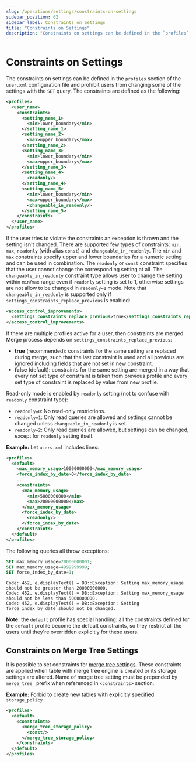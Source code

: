 ```yaml
---
slug: /operations/settings/constraints-on-settings
sidebar_position: 62
sidebar_label: Constraints on Settings
title: "Constraints on Settings"
description: "Constraints on settings can be defined in the `profiles` section of the `user.xml` configuration file and prohibit users from changing some of the settings with the `SET` query."
---
```


# Constraints on Settings

The constraints on settings can be defined in the `profiles` section of the `user.xml` configuration file and prohibit users from changing some of the settings with the `SET` query.
The constraints are defined as the following:

``` xml
<profiles>
  <user_name>
    <constraints>
      <setting_name_1>
        <min>lower_boundary</min>
      </setting_name_1>
      <setting_name_2>
        <max>upper_boundary</max>
      </setting_name_2>
      <setting_name_3>
        <min>lower_boundary</min>
        <max>upper_boundary</max>
      </setting_name_3>
      <setting_name_4>
        <readonly/>
      </setting_name_4>
      <setting_name_5>
        <min>lower_boundary</min>
        <max>upper_boundary</max>
        <changeable_in_readonly/>
      </setting_name_5>
    </constraints>
  </user_name>
</profiles>
```

If the user tries to violate the constraints an exception is thrown and the setting isn't changed.
There are supported few types of constraints: `min`, `max`, `readonly` (with alias `const`) and `changeable_in_readonly`. The `min` and `max` constraints specify upper and lower boundaries for a numeric setting and can be used in combination. The `readonly` or `const` constraint specifies that the user cannot change the corresponding setting at all. The `changeable_in_readonly` constraint type allows user to change the setting within `min`/`max` range even if `readonly` setting is set to 1, otherwise settings are not allow to be changed in `readonly=1` mode. Note that `changeable_in_readonly` is supported only if `settings_constraints_replace_previous` is enabled:
``` xml
<access_control_improvements>
  <settings_constraints_replace_previous>true</settings_constraints_replace_previous>
</access_control_improvements>
```

If there are multiple profiles active for a user, then constraints are merged. Merge process depends on `settings_constraints_replace_previous`:
- **true** (recommended): constraints for the same setting are replaced during merge, such that the last constraint is used and all previous are ignored including fields that are not set in new constraint.
- **false** (default): constraints for the same setting are merged in a way that every not set type of constraint is taken from previous profile and every set type of constraint is replaced by value from new profile.

Read-only mode is enabled by `readonly` setting (not to confuse with `readonly` constraint type):
- `readonly=0`: No read-only restrictions.
- `readonly=1`: Only read queries are allowed and settings cannot be changed unless `changeable_in_readonly` is set.
- `readonly=2`: Only read queries are allowed, but settings can be changed, except for `readonly` setting itself.


**Example:** Let `users.xml` includes lines:

``` xml
<profiles>
  <default>
    <max_memory_usage>10000000000</max_memory_usage>
    <force_index_by_date>0</force_index_by_date>
    ...
    <constraints>
      <max_memory_usage>
        <min>5000000000</min>
        <max>20000000000</max>
      </max_memory_usage>
      <force_index_by_date>
        <readonly/>
      </force_index_by_date>
    </constraints>
  </default>
</profiles>
```

The following queries all throw exceptions:

``` sql
SET max_memory_usage=20000000001;
SET max_memory_usage=4999999999;
SET force_index_by_date=1;
```

``` text
Code: 452, e.displayText() = DB::Exception: Setting max_memory_usage should not be greater than 20000000000.
Code: 452, e.displayText() = DB::Exception: Setting max_memory_usage should not be less than 5000000000.
Code: 452, e.displayText() = DB::Exception: Setting force_index_by_date should not be changed.
```

**Note:** the `default` profile has special handling: all the constraints defined for the `default` profile become the default constraints, so they restrict all the users until they're overridden explicitly for these users.

## Constraints on Merge Tree Settings
It is possible to set constraints for [merge tree settings](merge-tree-settings.md). These constraints are applied when table with merge tree engine is created or its storage settings are altered. Name of merge tree setting must be prepended by `merge_tree_` prefix when referenced in `<constraints>` section.

**Example:** Forbid to create new tables with explicitly specified `storage_policy`

``` xml
<profiles>
  <default>
    <constraints>
      <merge_tree_storage_policy>
        <const/>
      </merge_tree_storage_policy>
    </constraints>
  </default>
</profiles>
```
